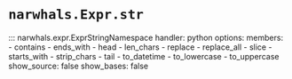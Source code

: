 # `narwhals.Expr.str`

::: narwhals.expr.ExprStringNamespace
    handler: python
    options:
      members:
        - contains
        - ends_with
        - head
        - len_chars
        - replace
        - replace_all
        - slice
        - starts_with
        - strip_chars
        - tail
        - to_datetime
        - to_lowercase
        - to_uppercase
      show_source: false
      show_bases: false
